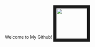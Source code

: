 <p align="center">
Welcome to My Github!                             <img src= "https://imgs.search.brave.com/2npBD6hKE0np6ma131jeBOVEjHMEnx-b4Gy4afgw_Iw/rs:fit:860:0:0/g:ce/aHR0cHM6Ly9pLnBp/bmltZy5jb20vb3Jp/Z2luYWxzLzQ5Lzdh/L2JlLzQ5N2FiZTNk/OTBmMDBhZjI5YmIy/ZDA1N2Q0OGU0MTNl/LmpwZw" width="100" height="100" border="10"/></p>
